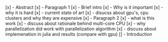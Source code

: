 [x] - Abstract
    [x] - Paragraph 1
        [x] - Brief intro
        [x] - Why is it important
        [x] - why it is hard
        [x] - current state of art
        [x] - disucss about gpu's, cpu clusters and why they are expensive
    [x] - Paragraph 2
        [x] - what is this work
        [x] - discuss about rationale behind multi-core CPU
        [x] - why parallelization did work with parallelization algorithm
        [x] - discuss about implemenation in julia and results (compare with gpu)
[] - Introduction